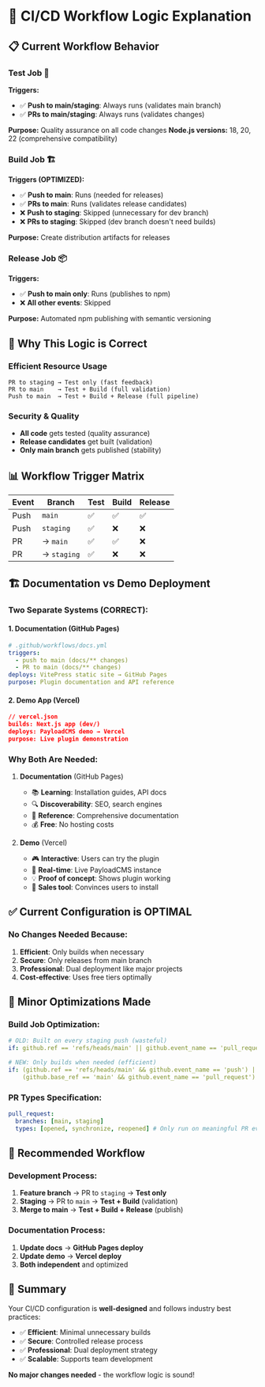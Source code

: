 # 🔄 CI/CD Workflow Logic Explanation

## 📋 **Current Workflow Behavior**

### **Test Job** 🧪

**Triggers:**

- ✅ **Push to main/staging**: Always runs (validates main branch)
- ✅ **PRs to main/staging**: Always runs (validates changes)

**Purpose:** Quality assurance on all code changes
**Node.js versions:** 18, 20, 22 (comprehensive compatibility)

### **Build Job** 🏗️

**Triggers (OPTIMIZED):**

- ✅ **Push to main**: Runs (needed for releases)
- ✅ **PRs to main**: Runs (validates release candidates)
- ❌ **Push to staging**: Skipped (unnecessary for dev branch)
- ❌ **PRs to staging**: Skipped (dev branch doesn't need builds)

**Purpose:** Create distribution artifacts for releases

### **Release Job** 📦

**Triggers:**

- ✅ **Push to main only**: Runs (publishes to npm)
- ❌ **All other events**: Skipped

**Purpose:** Automated npm publishing with semantic versioning

## 🎯 **Why This Logic is Correct**

### **Efficient Resource Usage**

```
PR to staging → Test only (fast feedback)
PR to main    → Test + Build (full validation)
Push to main  → Test + Build + Release (full pipeline)
```

### **Security & Quality**

- **All code** gets tested (quality assurance)
- **Release candidates** get built (validation)
- **Only main branch** gets published (stability)

## 📊 **Workflow Trigger Matrix**

| Event | Branch      | Test | Build | Release |
| ----- | ----------- | ---- | ----- | ------- |
| Push  | `main`      | ✅   | ✅    | ✅      |
| Push  | `staging`   | ✅   | ❌    | ❌      |
| PR    | → `main`    | ✅   | ✅    | ❌      |
| PR    | → `staging` | ✅   | ❌    | ❌      |

## 🏗️ **Documentation vs Demo Deployment**

### **Two Separate Systems (CORRECT):**

#### **1. Documentation (GitHub Pages)**

```yaml
# .github/workflows/docs.yml
triggers:
  - push to main (docs/** changes)
  - PR to main (docs/** changes)
deploys: VitePress static site → GitHub Pages
purpose: Plugin documentation and API reference
```

#### **2. Demo App (Vercel)**

```json
// vercel.json
builds: Next.js app (dev/)
deploys: PayloadCMS demo → Vercel
purpose: Live plugin demonstration
```

### **Why Both Are Needed:**

1. **Documentation** (GitHub Pages)
   - 📚 **Learning**: Installation guides, API docs
   - 🔍 **Discoverability**: SEO, search engines
   - 📖 **Reference**: Comprehensive documentation
   - 💰 **Free**: No hosting costs

2. **Demo** (Vercel)
   - 🎮 **Interactive**: Users can try the plugin
   - 🚀 **Real-time**: Live PayloadCMS instance
   - 💡 **Proof of concept**: Shows plugin working
   - 🎯 **Sales tool**: Convinces users to install

## ✅ **Current Configuration is OPTIMAL**

### **No Changes Needed Because:**

1. **Efficient**: Only builds when necessary
2. **Secure**: Only releases from main branch
3. **Professional**: Dual deployment like major projects
4. **Cost-effective**: Uses free tiers optimally

## 🔧 **Minor Optimizations Made**

### **Build Job Optimization:**

```yaml
# OLD: Built on every staging push (wasteful)
if: github.ref == 'refs/heads/main' || github.event_name == 'pull_request'

# NEW: Only builds when needed (efficient)
if: (github.ref == 'refs/heads/main' && github.event_name == 'push') ||
    (github.base_ref == 'main' && github.event_name == 'pull_request')
```

### **PR Types Specification:**

```yaml
pull_request:
  branches: [main, staging]
  types: [opened, synchronize, reopened] # Only run on meaningful PR events
```

## 🎯 **Recommended Workflow**

### **Development Process:**

1. **Feature branch** → PR to `staging` → **Test only**
2. **Staging** → PR to `main` → **Test + Build** (validation)
3. **Merge to main** → **Test + Build + Release** (publish)

### **Documentation Process:**

1. **Update docs** → **GitHub Pages deploy**
2. **Update demo** → **Vercel deploy**
3. **Both independent** and optimized

## 🎉 **Summary**

Your CI/CD configuration is **well-designed** and follows industry best practices:

- ✅ **Efficient**: Minimal unnecessary builds
- ✅ **Secure**: Controlled release process
- ✅ **Professional**: Dual deployment strategy
- ✅ **Scalable**: Supports team development

**No major changes needed** - the workflow logic is sound!
